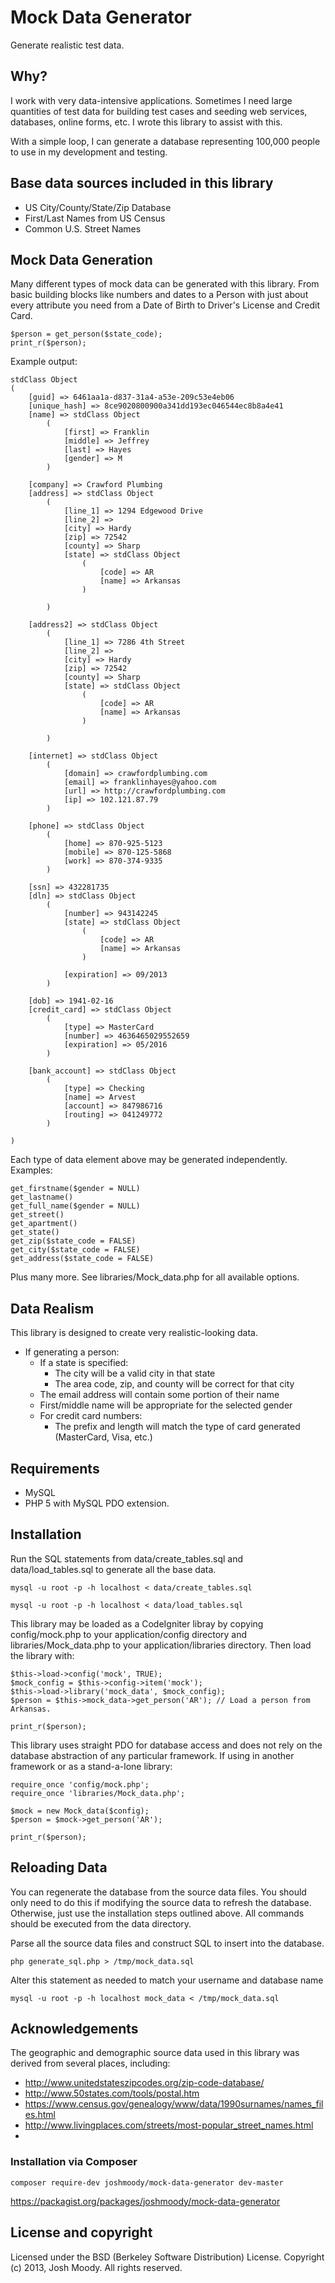 # Mock Data Generator
Generate realistic test data.

## Why?
I work with very data-intensive applications. Sometimes I need large quantities of test data for building test cases and seeding web services, databases, online forms, etc.  I wrote this library to assist with this.

With a simple loop, I can generate a database representing 100,000 people to use in my development and testing.

## Base data sources included in this library
- US City/County/State/Zip Database
- First/Last Names from US Census
- Common U.S. Street Names

## Mock Data Generation
Many different types of mock data can be generated with this library.  From basic building blocks like numbers and dates to a Person with just about every attribute you need from a Date of Birth to Driver's License and Credit Card.

	$person = get_person($state_code);
	print_r($person);

Example output:
		
	stdClass Object
	(
	    [guid] => 6461aa1a-d837-31a4-a53e-209c53e4eb06
	    [unique_hash] => 8ce9020800900a341dd193ec046544ec8b8a4e41
	    [name] => stdClass Object
	        (
	            [first] => Franklin
	            [middle] => Jeffrey
	            [last] => Hayes
	            [gender] => M
	        )
	
	    [company] => Crawford Plumbing
	    [address] => stdClass Object
	        (
	            [line_1] => 1294 Edgewood Drive
	            [line_2] => 
	            [city] => Hardy
	            [zip] => 72542
	            [county] => Sharp
	            [state] => stdClass Object
	                (
	                    [code] => AR
	                    [name] => Arkansas
	                )
	
	        )
	
	    [address2] => stdClass Object
	        (
	            [line_1] => 7286 4th Street
	            [line_2] => 
	            [city] => Hardy
	            [zip] => 72542
	            [county] => Sharp
	            [state] => stdClass Object
	                (
	                    [code] => AR
	                    [name] => Arkansas
	                )
	
	        )
	
	    [internet] => stdClass Object
	        (
	            [domain] => crawfordplumbing.com
	            [email] => franklinhayes@yahoo.com
	            [url] => http://crawfordplumbing.com
	            [ip] => 102.121.87.79
	        )
	
	    [phone] => stdClass Object
	        (
	            [home] => 870-925-5123
	            [mobile] => 870-125-5868
	            [work] => 870-374-9335
	        )
	
	    [ssn] => 432281735
	    [dln] => stdClass Object
	        (
	            [number] => 943142245
	            [state] => stdClass Object
	                (
	                    [code] => AR
	                    [name] => Arkansas
	                )
	
	            [expiration] => 09/2013
	        )
	
	    [dob] => 1941-02-16
	    [credit_card] => stdClass Object
	        (
	            [type] => MasterCard
	            [number] => 4636465029552659
	            [expiration] => 05/2016
	        )
	
	    [bank_account] => stdClass Object
	        (
	            [type] => Checking
	            [name] => Arvest
	            [account] => 847986716
	            [routing] => 041249772
	        )
	
	)

Each type of data element above may be generated independently.  Examples:

	get_firstname($gender = NULL)
	get_lastname()
	get_full_name($gender = NULL)
	get_street()
	get_apartment()
	get_state()
	get_zip($state_code = FALSE)
	get_city($state_code = FALSE)
	get_address($state_code = FALSE)
	
Plus many more. See libraries/Mock_data.php for all available options.
	
## Data Realism
This library is designed to create very realistic-looking data.

- If generating a person:
	- If a state is specified:
		- The city will be a valid city in that state
		- The area code, zip, and county will be correct for that city
	- The email address will contain some portion of their name
	- First/middle name will be appropriate for the selected gender
	- For credit card numbers:
		- The prefix and length will match the type of card generated (MasterCard, Visa, etc.)

## Requirements
- MySQL
- PHP 5 with MySQL PDO extension.

## Installation
Run the SQL statements from data/create\_tables.sql and data/load\_tables.sql to generate all the base data.

	mysql -u root -p -h localhost < data/create_tables.sql
	
	mysql -u root -p -h localhost < data/load_tables.sql
	
This library may be loaded as a CodeIgniter libray by copying config/mock.php to your application/config directory and libraries/Mock_data.php to your application/libraries directory.
Then load the library with:

	$this->load->config('mock', TRUE);
	$mock_config = $this->config->item('mock');
	$this->load->library('mock_data', $mock_config);
	$person = $this->mock_data->get_person('AR'); // Load a person from Arkansas.
	
	print_r($person);
	
This library uses straight PDO for database access and does not rely on the database abstraction of any particular framework. If using in another framework or as a stand-a-lone library:

	require_once 'config/mock.php';
	require_once 'libraries/Mock_data.php';
	
	$mock = new Mock_data($config);
	$person = $mock->get_person('AR');
	
	print_r($person);

## Reloading Data
You can regenerate the database from the source data files.
You should only need to do this if modifying the source data to refresh the database.  Otherwise, just use the installation steps outlined above.
All commands should be executed from the data directory.

Parse all the source data files and construct SQL to insert into the database.

	php generate_sql.php > /tmp/mock_data.sql

Alter this statement as needed to match your username and database name

	mysql -u root -p -h localhost mock_data < /tmp/mock_data.sql


## Acknowledgements

The geographic and demographic source data used in this library was derived from several places, including:

- http://www.unitedstateszipcodes.org/zip-code-database/
- http://www.50states.com/tools/postal.htm
- https://www.census.gov/genealogy/www/data/1990surnames/names_files.html
- http://www.livingplaces.com/streets/most-popular_street_names.html
- 

### Installation via Composer
    composer require-dev joshmoody/mock-data-generator dev-master
    
https://packagist.org/packages/joshmoody/mock-data-generator

## License and copyright
Licensed under the BSD (Berkeley Software Distribution) License.
Copyright (c) 2013, Josh Moody. All rights reserved.

